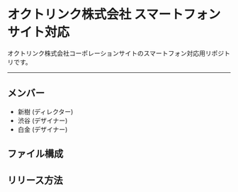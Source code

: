 # オクトリンク株式会社 スマートフォンサイト対応
オクトリンク株式会社コーポレーションサイトのスマートフォン対応用リポジトリです。

---

## メンバー
* 新樹 (ディレクター)
* 渋谷 (デザイナー)
* 白金 (デザイナー)

## ファイル構成

## リリース方法